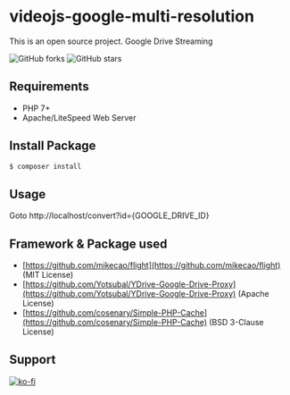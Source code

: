# videojs-google-multi-resolution
This is an open source project. Google Drive Streaming

![GitHub forks](https://img.shields.io/github/forks/yuudrive/videojs-google-multi-resolution)
![GitHub stars](https://img.shields.io/github/stars/yuudrive/videojs-google-multi-resolution)

## Requirements
- PHP 7+
- Apache/LiteSpeed Web Server

## Install Package
```bash
$ composer install
```

## Usage
Goto http://localhost/convert?id={GOOGLE_DRIVE_ID}

## Framework & Package used
- [https://github.com/mikecao/flight](https://github.com/mikecao/flight) (MIT License)
- [https://github.com/Yotsubal/YDrive-Google-Drive-Proxy](https://github.com/Yotsubal/YDrive-Google-Drive-Proxy) (Apache License)
- [https://github.com/cosenary/Simple-PHP-Cache](https://github.com/cosenary/Simple-PHP-Cache) (BSD 3-Clause License)

## Support
[![ko-fi](https://www.ko-fi.com/img/githubbutton_sm.svg)](https://ko-fi.com/B0B11M8VJ)